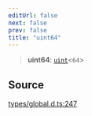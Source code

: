 ```yaml
---
editUrl: false
next: false
prev: false
title: "uint64"
---
```


> **uint64**: [`uint`](uint.md)\<`64`\>

## Source

[types/global.d.ts:247](https://github.com/algorandfoundation/tealscript/blob/18ba30a9/types/global.d.ts#L247)
